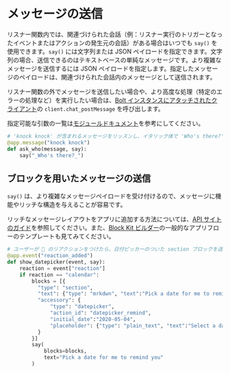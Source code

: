 # メッセージの送信

リスナー関数内では、関連づけられた会話（例：リスナー実行のトリガーとなったイベントまたはアクションの発生元の会話）がある場合はいつでも `say()` を使用できます。`say()` には文字列または JSON ペイロードを指定できます。文字列の場合、送信できるのはテキストベースの単純なメッセージです。より複雑なメッセージを送信するには JSON ペイロードを指定します。指定したメッセージのペイロードは、関連づけられた会話内のメッセージとして送信されます。

リスナー関数の外でメッセージを送信したい場合や、より高度な処理（特定のエラーの処理など）を実行したい場合は、[Bolt インスタンスにアタッチされたクライアント](/tools/bolt-python/concepts/web-api)の `client.chat_postMessage` を呼び出します。

<span>指定可能な引数の一覧は<a href="https://docs.slack.dev/bolt-python/reference/kwargs_injection/args.html">モジュールドキュメント</a>を参考にしてください。</span>
```python
# 'knock knock' が含まれるメッセージをリッスンし、イタリック体で 'Who's there?' と返信
@app.message("knock knock")
def ask_who(message, say):
    say("_Who's there?_")
```

## ブロックを用いたメッセージの送信

`say()` は、より複雑なメッセージペイロードを受け付けるので、メッセージに機能やリッチな構造を与えることが容易です。

リッチなメッセージレイアウトをアプリに追加する方法については、[API サイトのガイド](/messaging/#structure)を参照してください。また、[Block Kit ビルダー](https://api.slack.com/tools/block-kit-builder?template=1)の一般的なアプリフローのテンプレートも見てみてください。

```python
# ユーザーが 📅 のリアクションをつけたら、日付ピッカーのついた section ブロックを送信
@app.event("reaction_added")
def show_datepicker(event, say):
    reaction = event["reaction"]
    if reaction == "calendar":
        blocks = [{
          "type": "section",
          "text": {"type": "mrkdwn", "text":"Pick a date for me to remind you"},
          "accessory": {
              "type": "datepicker",
              "action_id": "datepicker_remind",
              "initial_date":"2020-05-04",
              "placeholder": {"type": "plain_text", "text":"Select a date"}
          }
        }]
        say(
            blocks=blocks,
            text="Pick a date for me to remind you"
        )
```